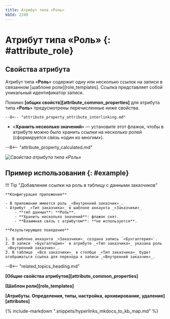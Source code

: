 ```yaml
---
title: Атрибут типа «Роль»
kbId: 2240
---
```


# Атрибут типа «Роль» {: #attribute_role}

## Свойства атрибута

Атрибут типа «**Роль**» содержит одну или несколько ссылок на записи в связанном [шаблоне роли][role_templates]. Ссылка представляет собой уникальный идентификатор записи.

Помимо **[общих свойств][attribute_common_properties]** для атрибута типа «**Роль**» предусмотрены перечисленные ниже свойства.

    --8<-- "attribute_property_attribute_interlinking.md"

- «**Хранить несколько значений**» — установите этот флажок, чтобы в атрибуте можно было хранить ссылки на несколько ролей (сформируется связь «один ко многим»).

--8<-- "attribute_property_calculated.md"

_![Свойства атрибута типа «Роль»](img/attribute_role_properties.png)_

## Пример использования {: #example}

!!! Tip "Добавление ссылки на роль в таблицу с данными заказчиков"

    **Конфигурация приложения**

    - В приложении имеется роль _«Внутренний заказчик»_.
    - Атрибут _«Тип заказчика»_ в шаблоне аккаунта _«Заказчики»_
        - **тип данных**: **Роль**.
        - **Хранить несколько значений**: флажок снят.
        - **Взаимная связь с атрибутом**: **не используется**.

    **Результирующее поведение**

    1. В шаблоне аккаунта _«Заказчики»_ создана запись `«Бухгалтерия»`.
    2. В записи `«Бухгалтерия»` в атрибуте _«Тип заказчика»_ указана роль _«Внутренний заказчик»_.
    3. В таблице _«Все заказчики»_ в столбце _«Тип заказчика»_ будет отображаться ссылка для перехода к записи _«Внутренний заказчик»_.

--8<-- "related_topics_heading.md"

**[Общие свойства атрибутов][attribute_common_properties]**

**[Шаблон роли][role_templates]**

**[Атрибуты. Определения, типы, настройка, архивирование, удаление][attributes]**

{% include-markdown ".snippets/hyperlinks_mkdocs_to_kb_map.md" %}
